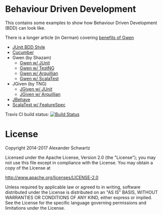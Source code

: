 Behaviour Driven Development
===============

This contains some examples to show how Behaviour Driven Development (BDD) can look like.

There is a longer article (in German) covering [benefits of Gwen](http://www.heise.de/developer/artikel/Gwen-BDD-Framework-fuer-lesbare-und-refaktorisierbare-Tests-in-Java-2520872.html)

  * [JUnit BDD Style](junit-bddstyle)
  * [Cucumber](cucumber-simple)
  * Gwen (by Shazam)
    * [Gwen w/ JUnit](gwen-calculator-junit)
    * [Gwen w/ TestNG](gwen-calculator-testng)
    * [Gwen w/ Arquillian](gwen-arquillian)
    * [Gwen w/ ScalaTest](gwen-calculator-scalatest)
  * JGiven (by TNG)
    * [JGiven w/ JUnit](jgiven-junit)
    * [JGiven w/ Arquillian](jgiven-simple)
  * [JBehave](jbehave-simple)
  * [ScalaTest w/ FeatureSpec](scalatest-featurespec)

Travis CI build status: [![Build Status](https://travis-ci.org/ahus1/bdd-examples.svg?branch=master)](https://travis-ci.org/ahus1/bdd-examples)

License
====

Copyright 2014-2017 Alexander Schwartz

Licensed under the Apache License, Version 2.0 (the "License");
you may not use this file except in compliance with the License.
You may obtain a copy of the License at

<http://www.apache.org/licenses/LICENSE-2.0>

Unless required by applicable law or agreed to in writing, software
distributed under the License is distributed on an "AS IS" BASIS,
WITHOUT WARRANTIES OR CONDITIONS OF ANY KIND, either express or implied.
See the License for the specific language governing permissions and
limitations under the License.


